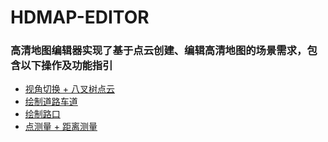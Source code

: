 # HDMAP-EDITOR
### 高清地图编辑器实现了基于点云创建、编辑高清地图的场景需求，包含以下操作及功能指引
* [视角切换 + 八叉树点云](./docs/view.md)
* [绘制道路车道](./docs/road_lane.md)
* [绘制路口](./docs/junction.md)
* [点测量 + 距离测量](./docs/measure.md)